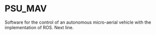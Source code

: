 # PSU_MAV
Software for the control of an autonomous micro-aerial vehicle with the implementation of ROS.
Next line.
